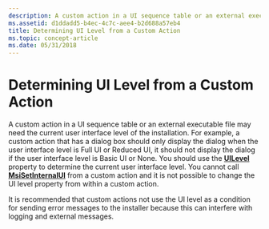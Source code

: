 ```yaml
---
description: A custom action in a UI sequence table or an external executable file may need the current user interface level of the installation.
ms.assetid: d1ddadd5-b4ec-4c7c-aee4-b2d688a57eb4
title: Determining UI Level from a Custom Action
ms.topic: concept-article
ms.date: 05/31/2018
---
```


# Determining UI Level from a Custom Action

A custom action in a UI sequence table or an external executable file may need the current user interface level of the installation. For example, a custom action that has a dialog box should only display the dialog when the user interface level is Full UI or Reduced UI, it should not display the dialog if the user interface level is Basic UI or None. You should use the [**UILevel**](uilevel.md) property to determine the current user interface level. You cannot call [**MsiSetInternalUI**](/windows/desktop/api/Msi/nf-msi-msisetinternalui) from a custom action and it is not possible to change the UI level property from within a custom action.

It is recommended that custom actions not use the UI level as a condition for sending error messages to the installer because this can interfere with logging and external messages.

 

 



